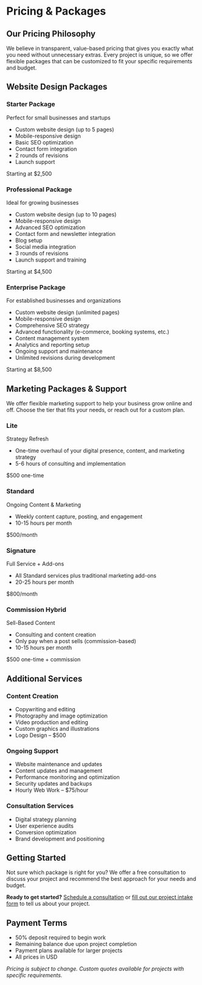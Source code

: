 # Pricing & Packages

## Our Pricing Philosophy

We believe in transparent, value-based pricing that gives you exactly what you need without unnecessary extras. Every project is unique, so we offer flexible packages that can be customized to fit your specific requirements and budget.

## Website Design Packages

<div class="pricing-packages">

<div class="pricing-package">
<h3>Starter Package</h3>
<div class="subtitle">Perfect for small businesses and startups</div>

<ul>
<li>Custom website design (up to 5 pages)</li>
<li>Mobile-responsive design</li>
<li>Basic SEO optimization</li>
<li>Contact form integration</li>
<li>2 rounds of revisions</li>
<li>Launch support</li>
</ul>

<div class="price">Starting at $2,500</div>
</div>

<div class="pricing-package">
<h3>Professional Package</h3>
<div class="subtitle">Ideal for growing businesses</div>

<ul>
<li>Custom website design (up to 10 pages)</li>
<li>Mobile-responsive design</li>
<li>Advanced SEO optimization</li>
<li>Contact form and newsletter integration</li>
<li>Blog setup</li>
<li>Social media integration</li>
<li>3 rounds of revisions</li>
<li>Launch support and training</li>
</ul>

<div class="price">Starting at $4,500</div>
</div>

<div class="pricing-package">
<h3>Enterprise Package</h3>
<div class="subtitle">For established businesses and organizations</div>

<ul>
<li>Custom website design (unlimited pages)</li>
<li>Mobile-responsive design</li>
<li>Comprehensive SEO strategy</li>
<li>Advanced functionality (e-commerce, booking systems, etc.)</li>
<li>Content management system</li>
<li>Analytics and reporting setup</li>
<li>Ongoing support and maintenance</li>
<li>Unlimited revisions during development</li>
</ul>

<div class="price">Starting at $8,500</div>
</div>

</div>

## Marketing Packages & Support

We offer flexible marketing support to help your business grow online and off. Choose the tier that fits your needs, or reach out for a custom plan.

<div class="pricing-packages">

<div class="pricing-package">
<h3>Lite</h3>
<div class="subtitle">Strategy Refresh</div>
<ul>
<li>One-time overhaul of your digital presence, content, and marketing strategy</li>
<li>5-6 hours of consulting and implementation</li>
</ul>
<div class="price">$500 one-time</div>
</div>

<div class="pricing-package">
<h3>Standard</h3>
<div class="subtitle">Ongoing Content & Marketing</div>
<ul>
<li>Weekly content capture, posting, and engagement</li>
<li>10-15 hours per month</li>
</ul>
<div class="price">$500/month</div>
</div>

<div class="pricing-package">
<h3>Signature</h3>
<div class="subtitle">Full Service + Add-ons</div>
<ul>
<li>All Standard services plus traditional marketing add-ons</li>
<li>20-25 hours per month</li>
</ul>
<div class="price">$800/month</div>
</div>

<div class="pricing-package">
<h3>Commission Hybrid</h3>
<div class="subtitle">Sell-Based Content</div>
<ul>
<li>Consulting and content creation</li>
<li>Only pay when a post sells (commission-based)</li>
<li>10-15 hours per month</li>
</ul>
<div class="price">$500 one-time + commission</div>
</div>

</div>

## Additional Services

### Content Creation
- Copywriting and editing
- Photography and image optimization
- Video production and editing
- Custom graphics and illustrations
- Logo Design – $500

### Ongoing Support
- Website maintenance and updates
- Content updates and management
- Performance monitoring and optimization
- Security updates and backups
- Hourly Web Work – $75/hour

### Consultation Services
- Digital strategy planning
- User experience audits
- Conversion optimization
- Brand development and positioning

## Getting Started

Not sure which package is right for you? We offer a free consultation to discuss your project and recommend the best approach for your needs and budget.

**Ready to get started?** [Schedule a consultation](#) or [fill out our project intake form](#) to tell us about your project.

## Payment Terms

- 50% deposit required to begin work
- Remaining balance due upon project completion
- Payment plans available for larger projects
- All prices in USD

*Pricing is subject to change. Custom quotes available for projects with specific requirements.* 